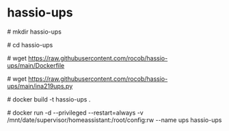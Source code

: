 # hassio-ups

\# mkdir hassio-ups

\# cd hassio-ups

\# wget https://raw.githubusercontent.com/rocob/hassio-ups/main/Dockerfile

\# wget https://raw.githubusercontent.com/rocob/hassio-ups/main/ina219ups.py

\# docker build -t hassio-ups .

\# docker run -d --privileged --restart=always -v /mnt/date/supervisor/homeassistant:/root/config:rw --name ups hassio-ups
